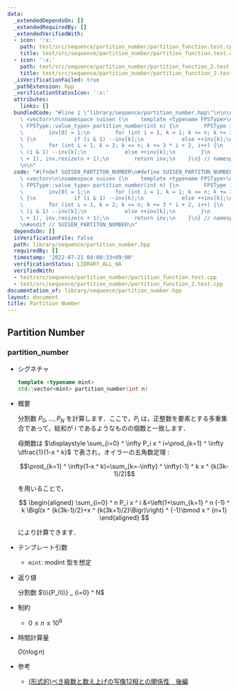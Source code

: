 ```yaml
---
data:
  _extendedDependsOn: []
  _extendedRequiredBy: []
  _extendedVerifiedWith:
  - icon: ':x:'
    path: test/src/sequence/partition_number/partition_function.test.cpp
    title: test/src/sequence/partition_number/partition_function.test.cpp
  - icon: ':x:'
    path: test/src/sequence/partition_number/partition_function_2.test.cpp
    title: test/src/sequence/partition_number/partition_function_2.test.cpp
  _isVerificationFailed: true
  _pathExtension: hpp
  _verificationStatusIcon: ':x:'
  attributes:
    links: []
  bundledCode: "#line 1 \"library/sequence/partition_number.hpp\"\n\n\n\n#include\
    \ <vector>\n\nnamespace suisen {\n    template <typename FPSType>\n    std::vector<typename\
    \ FPSType::value_type> partition_number(int n) {\n        FPSType inv(n + 1);\n\
    \        inv[0] = 1;\n        for (int i = 1, k = 1; k <= n; k += 3 * i + 1, i++)\
    \ {\n            if (i & 1) --inv[k];\n            else ++inv[k];\n        }\n\
    \        for (int i = 1, k = 2; k <= n; k += 3 * i + 2, i++) {\n            if\
    \ (i & 1) --inv[k];\n            else ++inv[k];\n        }\n        inv.inv_inplace(n\
    \ + 1), inv.resize(n + 1);\n        return inv;\n    }\n} // namespace suisen\n\
    \n\n"
  code: "#ifndef SUISEN_PARTITON_NUMBER\n#define SUISEN_PARTITON_NUMBER\n\n#include\
    \ <vector>\n\nnamespace suisen {\n    template <typename FPSType>\n    std::vector<typename\
    \ FPSType::value_type> partition_number(int n) {\n        FPSType inv(n + 1);\n\
    \        inv[0] = 1;\n        for (int i = 1, k = 1; k <= n; k += 3 * i + 1, i++)\
    \ {\n            if (i & 1) --inv[k];\n            else ++inv[k];\n        }\n\
    \        for (int i = 1, k = 2; k <= n; k += 3 * i + 2, i++) {\n            if\
    \ (i & 1) --inv[k];\n            else ++inv[k];\n        }\n        inv.inv_inplace(n\
    \ + 1), inv.resize(n + 1);\n        return inv;\n    }\n} // namespace suisen\n\
    \n#endif // SUISEN_PARTITON_NUMBER\n"
  dependsOn: []
  isVerificationFile: false
  path: library/sequence/partition_number.hpp
  requiredBy: []
  timestamp: '2022-07-21 04:00:33+09:00'
  verificationStatus: LIBRARY_ALL_WA
  verifiedWith:
  - test/src/sequence/partition_number/partition_function.test.cpp
  - test/src/sequence/partition_number/partition_function_2.test.cpp
documentation_of: library/sequence/partition_number.hpp
layout: document
title: Partition Number
---
```

## Partition Number

### partition_number

- シグネチャ

  ```cpp
  template <typename mint>
  std::vector<mint> partition_number(int n)
  ```

- 概要

  分割数 $P_0,\ldots,P_N$ を計算します．ここで，$P_i$ は，正整数を要素とする多重集合であって，総和が $i$ であるようなものの個数と一致します．

  母関数は $\displaystyle \sum_{i=0} ^ \infty P_i x ^ i=\prod_{k=1} ^ \infty \dfrac{1}{1-x ^ k}$ で表され，オイラーの五角数定理 :

  $$\prod_{k=1} ^ \infty(1-x ^ k)=\sum_{k=-\infty} ^ \infty(-1) ^ k x ^ {k(3k-1)/2}$$

  を用いることで，

  $$
  \begin{aligned}
  \sum_{i=0} ^ n P_i x ^ i
  &=\left(1+\sum_{k=1} ^ n (-1) ^ k \Bigl(x ^ {k(3k-1)/2}+x ^ {k(3k+1)/2}\Bigr)\right) ^ {-1}\bmod x ^ {n+1}
  \end{aligned}
  $$

  により計算できます．

- テンプレート引数

  - `mint`: modint 型を想定

- 返り値

  分割数 $\\\{P_i\\\} _ {i=0} ^ N$

- 制約

  - $0\leq n\leq 10 ^ 6$

- 時間計算量

  $O(n\log n)$

- 参考

  - [(形式的)べき級数と数え上げの写像12相との関係性　後編](https://sen-comp.hatenablog.com/entry/2019/12/11/110958)

